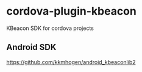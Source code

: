 # cordova-plugin-kbeacon

KBeacon SDK for cordova projects

## Android SDK
https://github.com/kkmhogen/android_kbeaconlib2 
